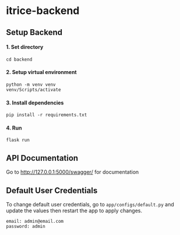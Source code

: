 # itrice-backend

## **Setup Backend**

#### 1. Set directory

```
cd backend
```

#### 2. Setup virtual environment

```
python -m venv venv
venv/Scripts/activate
```

#### 3. Install dependencies

```
pip install -r requirements.txt
```

#### 4. Run

```
flask run   
```

## API Documentation

Go to http://127.0.0.1:5000/swagger/ for documentation

## Default User Credentials
To change default user credentials, go to `app/configs/default.py` and update the values then restart the app to apply changes.

```
email: admin@email.com
password: admin
```
